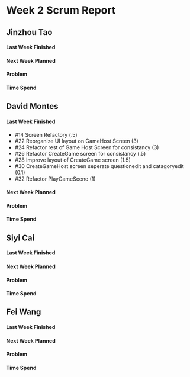 # Week 2 Scrum Report 

## Jinzhou Tao

#### Last Week Finished 
#### Next Week Planned
#### Problem
#### Time Spend

## David Montes

#### Last Week Finished
 - #14 Screen Refactory (.5)
 - #22 Reorganize UI layout on GameHost Screen (3)
 - #24 Refactor rest of Game Host Screen for consistancy (3)
 - #26 Refactor CreateGame screen for consistancy (.5) 
 - #28 Improve layout of CreateGame screen (1.5)
 - #30 CreateGameHost screen seperate questionedit and catagoryedit (0.1)
 - #32 Refactor PlayGameScene (1)
#### Next Week Planned
#### Problem
#### Time Spend

## Siyi Cai

#### Last Week Finished 
#### Next Week Planned
#### Problem
#### Time Spend

## Fei Wang

#### Last Week Finished 
#### Next Week Planned
#### Problem
#### Time Spend
